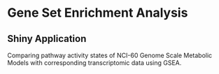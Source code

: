 # Gene Set Enrichment Analysis
## Shiny Application

Comparing pathway activity states of NCI-60 Genome Scale Metabolic Models with corresponding transcriptomic data using GSEA.
